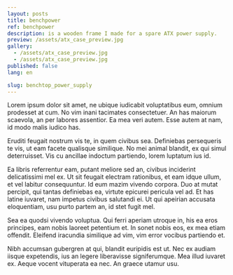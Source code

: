 ```yaml
---
layout: posts
title: benchpower
ref: benchpower
description: is a wooden frame I made for a spare ATX power supply.
preview: /assets/atx_case_preview.jpg
gallery:
  - /assets/atx_case_preview.jpg
  - /assets/atx_case_preview.jpg
published: false
lang: en

slug: benchtop_power_supply
---
```


Lorem ipsum dolor sit amet, ne ubique iudicabit voluptatibus eum, omnium prodesset at cum. No vim inani tacimates consectetuer. An has maiorum scaevola, an per labores assentior. Ea mea veri autem. Esse autem at nam, id modo malis iudico has.

Eruditi feugait nostrum vis te, in quem civibus sea. Definiebas persequeris te vis, ut eam facete qualisque similique. No mei animal blandit, ex qui simul deterruisset. Vis cu ancillae indoctum partiendo, lorem luptatum ius id.

Ea libris referrentur eam, putant meliore sed an, civibus inciderint delicatissimi mel ex. Ut sit feugait electram rationibus, et eam idque ullum, et vel labitur consequuntur. Id eum mazim vivendo corpora. Duo at mutat percipit, qui tantas definiebas ea, virtute epicurei pericula vel ad. Et has latine iuvaret, nam impetus civibus salutandi ei. Ut qui apeirian accusata eloquentiam, usu purto partem an, id stet fugit mel.

Sea ea quodsi vivendo voluptua. Qui ferri aperiam utroque in, his ea eros principes, eam nobis laoreet petentium et. In sonet nobis eos, ex mea etiam offendit. Eleifend iracundia similique ad vim, vim error vocibus partiendo et.

Nibh accumsan gubergren at qui, blandit euripidis est ut. Nec ex audiam iisque expetendis, ius an legere liberavisse signiferumque. Mea illud iuvaret ex. Aeque vocent vituperata ea nec. An graece utamur usu.
